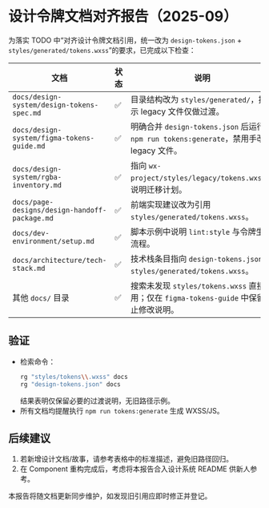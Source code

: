 # 设计令牌文档对齐报告（2025-09）

为落实 TODO 中“对齐设计令牌文档引用，统一改为 `design-tokens.json` + `styles/generated/tokens.wxss`”的要求，已完成以下检查：

| 文档                                          | 状态 | 说明                                                                                     |
| --------------------------------------------- | ---- | ---------------------------------------------------------------------------------------- |
| `docs/design-system/design-tokens-spec.md`    | ✅   | 目录结构改为 `styles/generated/`，提示 legacy 文件仅做过渡。                             |
| `docs/design-system/figma-tokens-guide.md`    | ✅   | 明确合并 `design-tokens.json` 后运行 `npm run tokens:generate`，禁用手改 legacy 文件。   |
| `docs/design-system/rgba-inventory.md`        | ✅   | 指向 `wx-project/styles/legacy/tokens.wxss`，说明迁移计划。                             |
| `docs/page-designs/design-handoff-package.md` | ✅   | 前端实现建议改为引用 `styles/generated/tokens.wxss`。                                    |
| `docs/dev-environment/setup.md`               | ✅   | 脚本示例中说明 `lint:style` 与令牌生成流程。                                             |
| `docs/architecture/tech-stack.md`             | ✅   | 技术栈条目指向 `design-tokens.json → styles/generated/tokens.wxss`。                     |
| 其他 `docs/` 目录                             | ✅   | 搜索未发现 `styles/tokens.wxss` 直接引用；仅在 `figma-tokens-guide` 中保留禁止修改说明。 |

## 验证

- 检索命令：
  ```bash
  rg "styles/tokens\\.wxss" docs
  rg "design-tokens.json" docs
  ```
  结果表明仅保留必要的过渡说明，无旧路径示例。
- 所有文档均提醒执行 `npm run tokens:generate` 生成 WXSS/JS。

## 后续建议

1. 若新增设计文档/故事，请参考表格中的标准描述，避免旧路径回归。
2. 在 Component 重构完成后，考虑将本报告合入设计系统 README 供新人参考。

本报告将随文档更新同步维护，如发现旧引用应即时修正并登记。
